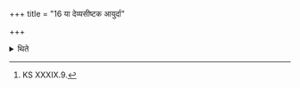 +++
title = "16 या देव्यसीष्टक आयुर्दा"

+++

<details><summary>थिते</summary>

16. With yā devyasīṣṭake...[^1] (he places) the sixteen Upaśīvarī (Sleeping near) (bricks).   

[^1]: KS XXXIX.9.  
</details>
